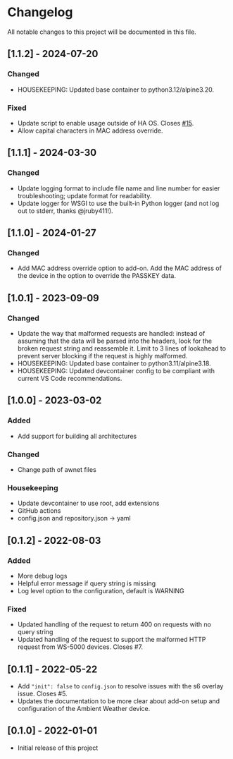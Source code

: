# Changelog

All notable changes to this project will be documented in this file.

## [1.1.2] - 2024-07-20

### Changed

- HOUSEKEEPING: Updated base container to python3.12/alpine3.20.

### Fixed

- Update script to enable usage outside of HA OS. Closes [#15](https://github.com/tlskinneriv/hassio-addons/issues/15).
- Allow capital characters in MAC address override.

## [1.1.1] - 2024-03-30

### Changed

- Update logging format to include file name and line number for easier troubleshooting; update format for readability.
- Update logger for WSGI to use the built-in Python logger (and not log out to stderr, thanks @jruby411!).

## [1.1.0] - 2024-01-27

### Changed

- Add MAC address override option to add-on. Add the MAC address of the device in the option to
  override the PASSKEY data.

## [1.0.1] - 2023-09-09

### Changed

- Update the way that malformed requests are handled: instead of assuming that the data will be
  parsed into the headers, look for the broken request string and reassemble it. Limit to 3 lines of
  lookahead to prevent server blocking if the request is highly malformed.
- HOUSEKEEPING: Updated base container to python3.11/alpine3.18.
- HOUSEKEEPING: Updated devcontainer config to be compliant with current VS Code recommendations.

## [1.0.0] - 2023-03-02

### Added

- Add support for building all architectures

### Changed

- Change path of awnet files

### Housekeeping

- Update devcontainer to use root, add extensions
- GitHub actions
- config.json and repository.json -> yaml

## [0.1.2] - 2022-08-03

### Added

- More debug logs
- Helpful error message if query string is missing
- Log level option to the configuration, default is WARNING

### Fixed

- Updated handling of the request to return 400 on requests with no query string
- Updated handling of the request to support the malformed HTTP request from WS-5000 devices. Closes #7.

## [0.1.1] - 2022-05-22

- Add `"init": false` to `config.json` to resolve issues with the s6 overlay issue. Closes #5.
- Updates the documentation to be more clear about add-on setup and configuration of the Ambient Weather device.

## [0.1.0] - 2022-01-01

- Initial release of this project
